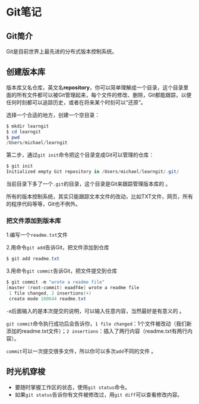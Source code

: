 # Git笔记

## Git简介

 Git是目前世界上最先进的分布式版本控制系统。 

## 创建版本库

版本库又名仓库，英文名**repository**，你可以简单理解成一个目录，这个目录里面的所有文件都可以被Git管理起来，每个文件的修改、删除，Git都能跟踪，以便任何时刻都可以追踪历史，或者在将来某个时刻可以“还原”。 

选择一个合适的地方，创建一个空目录： 

```powershell
$ mkdir learngit
$ cd learngit
$ pwd
/Users/michael/learngit
```

第二步，通过`git init`命令把这个目录变成Git可以管理的仓库： 

```powershell
$ git init
Initialized empty Git repository in /Users/michael/learngit/.git/
```

当前目录下多了一个`.git`的目录，这个目录是Git来跟踪管理版本库的 。

所有的版本控制系统，其实只能跟踪文本文件的改动，比如TXT文件，网页，所有的程序代码等等，Git也不例外。 

### 把文件添加到版本库

1.编写一个`readme.txt`文件 

2.用命令`git add`告诉Git，把文件添加到仓库 

```powershell
$ git add readme.txt
```

3.用命令`git commit`告诉Git，把文件提交到仓库 

```powershell
$ git commit -m "wrote a readme file"
[master (root-commit) eaadf4e] wrote a readme file
 1 file changed, 2 insertions(+)
 create mode 100644 readme.txt
```

`-m`后面输入的是本次提交的说明，可以输入任意内容，当然最好是有意义的 。

`git commit`命令执行成功后会告诉你，`1 file changed`：1个文件被改动（我们新添加的readme.txt文件）；`2 insertions`：插入了两行内容（readme.txt有两行内容）。 

`commit`可以一次提交很多文件，所以你可以多次`add`不同的文件 。

## 时光机穿梭

- 要随时掌握工作区的状态，使用`git status`命令。
- 如果`git status`告诉你有文件被修改过，用`git diff`可以查看修改内容。


